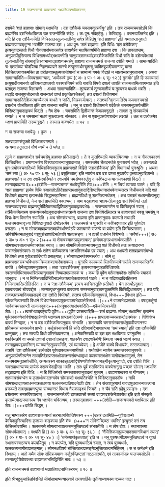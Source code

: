 ```yaml
---
title: 19 राजन्यचमसे ब्राह्मणानां भक्षप्रतिपादनाधिकरणम्

---
```


दशपेये ‘शतं ब्राह्मणाः सोमान् भक्षयन्ति । दश दशैकैकं चमसमनुप्रसर्पेयुः’ इति । तत्र राजन्यचमसोऽपि किं ब्राह्मणैरेव दशभिर्भक्षयितव्य उत राजन्यैरिति संदेहः । कः पुनः संदेहहेतुः । केचिदाहुः । वचनव्यक्तिभेद इति । यदि हि दश दशैकैकमिति विधिस्ततस्तुल्यजातीयेषु सर्वत्र विहितेषु ‘शतं ब्राह्मणाः’ इति यथाप्राप्तानुवादो ब्राह्मणग्रामवद्भूम्ना भवतीति राजन्या दश । अथ पुनः ‘शतं ब्राह्मणाः’ इति विधिः ‘दश दशैकैकम्’ इत्यनुवादस्ततो विधौ गौणत्वासंभवात्सर्वत्र ब्राह्मणैरेव भक्षयितव्यमिति ब्राह्मणा दश । किं तावत्प्राप्तम्, अनुप्रसर्पेयुरित्यस्य विधिसामर्थ्याद्भक्षयन्तीति चानुवादसामर्थ्याद्दशदशैकैकमिति विधौ सति के दशेत्यपेक्षायां तुल्यजातीयेषु संख्यावृत्तिस्वाभाव्याद्ब्राह्मणचमसेषु ब्राह्मणा राजन्यचमसे राजन्या दशेति गम्यते । सामान्यादिति च-दशसंख्यां चोदयित्वा निवृत्तव्यापारे शास्त्रे तत्पूरणार्थमश्रुतासु व्यक्तिषूपादीयमानासु यासां किंचित्प्रत्यायकमस्ति ता ग्रहीतव्यास्तुल्यजातीयानां च सामान्यं गमकं विद्यते न जात्यन्तरानुगतानाम् । अथवा सामान्यादिति—विषयसामान्यात्, ‘अर्थैकत्वे द्रव्य \[( अ॰ ३ पा॰ १ अ॰ ६ सू॰ १२ )\] गुणयोः’ इति हि फलचमसं प्रत्युपादीयमानयोः क्षत्रियत्वदशत्वयोः परस्परनियमे सति यावति विषये दशत्वं तावति राजन्यत्वमित्यवगम्यत इति बलाद्दश राजन्या विज्ञायन्ते । अथवा सामान्यादिति—तुल्यकार्यं तुल्यजातीयं च तुल्यस्य बाधकं भवति । तद्यदि राजसूयचोदनातो राजन्यत्वं प्राप्तं प्रकृतितश्चैकत्वं, तत्र दशत्वं विधीयमानं सामान्यादातिदेशिकत्वाच्चैकत्वं बाधते न जातिं, भिन्नकार्यत्वात् । ततश्चानिवृत्तजातिरेव यजमानचमसो दशत्वेन योजयितव्य इति दश राजन्या भवन्ति । ननु च दशत्वे विधीयमाने यदेकैकं चमसमनुप्रसर्पन्तीति विशिष्टानुवादाद्वाक्यं भिद्यते । नैष दोषः । चमसमिति द्वितीयान्तं केवलमनूद्यते । तावता तु संस्कार्यत्वं गम्यते । न च चमसानां भक्षणं मुक्त्वाऽन्यः संस्कारः । तेन स एवानुप्रसर्पणशब्देन लक्ष्यते । तन्न च प्रत्येकमेव भक्षणं प्राप्तमिति तदप्यनूद्यते । तस्मान्न वाक्यभेदः ॥ ५२ ॥

न वा राजन्या भक्षयेयुः । कुतः ।

शतब्राह्मणसंयुक्तो विधिरत्रावगम्यते ।  
अन्यथा तदुपादानं गौणं व्यर्थं च ते भवेत् ॥  


तुल्ये न ब्राह्मणशब्देन सर्वचमसेषु ब्राह्मणाः प्रतिपाद्यन्ते । ते न कुतश्चिदपि व्यावर्तयितव्याः । न च गौणत्वकारणं किंचिदस्ति । प्रमाणान्तरेण विस्पष्टराजन्यानुपादानात् । समस्तमेव चैतदनर्थकं पुनःश्रवणं भवेत् । अस्मत्पक्षे पुनः प्रयोगवचनादिभ्यो विधिशक्तिमनुमाय ब्राह्मणशते विहिते ‘दशदशैकैकम्’ इति विभागार्था पुनःश्रुतिः । अथवा ‘समं स्या \[( अ॰ १० पा॰ ३ सू॰ ५३ )\] दश्रुतित्वात्’ इति न्यायेन दश दश प्राप्ता मुख्ययैव वृत्त्याऽनुवदिष्यन्ते । ब्राह्मणशतेन च दश दशकैरवस्थितेन दशस्वपि चमसेष्ववरुद्धेषु न कश्चिद्राजन्यानामवकाशो विद्यते । तस्माद्ब्राह्मणा द+++(दशेति—राजन्यचमसं भक्षयेयुरिति शेषः)+++शेति । न त्वियं व्याख्या घटते । यदि हि ‘शतं ब्राह्मणाः’ इत्येष विधिः स्यात्ततोऽतिदेशप्राप्तभक्षानुवादाद्विशिष्टविधानासंभवेनान्यतरत्र विधीयमाने यदि शतं विधीयते ब्राह्मणा इत्यनर्थकं सिद्धान्तहानिश्च । ब्राह्मणविधौ तु शतमित्यनर्थकम् । अथ यच्छतं भक्षयन्तीत्यनूद्य ब्राह्मणा विधीयन्ते, केन शतं प्राप्तमिति वक्तव्यम् । अथ यद्ब्राह्मणा भक्षयन्तीत्यनूद्य शतं विधीयते ततो राजन्यव्यावृत्त्या ब्राह्मणश्रुतेर्विशेषणत्वाद्विशिष्टानुवादाद्वाक्यभेदः । राजन्यचमसेन च किंचित्कृतं स्यात् । तत्रैकैकमित्यस्य राजन्यचमसेऽनुवादासंभवात्तत्रान्ये राजन्या दश विधीयेरन्नितरत्र च ब्राह्मणशतं नवसु चमसेषु न विद्मः केन विभागेन स्यादिति । अथ सोमसंबन्धात्, ब्राह्मणा इति प्राप्तानुवादः कल्प्यते तथाऽपि फलचमसव्यावृत्त्या विशिष्टानुवादो दोषोऽस्त्येव । फलचमसे च पुनरपि न कश्चिद्व्यापार इति पूर्ववदेव प्रसङ्गः । न च सोमशब्दब्राह्मणशब्दयोरर्थान्तरेऽपि फलचमसे राजन्ये वा प्रयोग इति किंचित्प्रमाणम् । अविशेषितभक्षानुवादे पशुपुरोडाशादिभक्षेष्वपि शतप्रसङ्गः । न ह्यसौ प्रधानेन विशेष्यते । ‘सर्वेषां+++(( अ० ३ पा० ७ अ० १ सू० २ ))+++ वा शेषत्वस्यातत्प्रयुक्तत्वात्’ इत्येवमङ्गप्रधानार्थत्वप्रतीतेः । सोमशब्दश्चात्यन्तमेवानर्थकः स्यात् । अथ सोमानित्येतावन्मात्रमनूद्य शतं विधीयते ततः क्रयादारभ्य यावान्सोमसंस्कारः स सर्वः शतेन कर्तव्यस्तत्र भक्षयतिरनर्थक एव स्यात् । अथ भक्षयतौ शतब्राह्मणसंबन्धो विधीयते तथा पुरोडाशादिष्वपि प्रसङ्गात् । सोमशब्दानर्थक्यमस्त्येव । सोमे तु ब्राह्मणशतसंबन्धविधानमक्रियाशब्दत्वादेवाशक्यम् । पुनरपि फलचमसे स्तिभीरूपत्वेनासोमे राजन्यप्राप्तिर्नैव वार्यते । तेनैतद्वाक्यमनुपपन्नम् । तथा ‘दशदशैकैकम्’ इत्यस्याप्यनुपहतविधिशक्तेः स्वतन्त्रविधित्वावधारितस्यानुवादत्वं निष्फलमप्रमाणकं च । कथं हि पूर्वेण वर्तमानापदेशः सन्विधिः स्यादयं चानुवादः । न च निमित्तत्वादिभिर्विनाऽनेकाख्यातैकवाक्यत्वं घटते । न च यदिशब्दादिरहितस्य निमित्तत्वादिप्रतीतिरस्ति । न च ‘दश दशैकैकम्’ इत्यत्र काचित्स्तुतिः प्रतीयते । येन तदर्थोऽनुवाद एकवाक्यत्वं चोपपद्येत । तस्मात्पृथग्भूतस्य वाक्यस्य समस्तानुवादत्वमयुक्तमिति किंचिद्विधातव्यम् । तत्र यदि तावच्छतस्यानियमप्रसङ्गे दश दशेति विधीयते, ततश्च एकैकमित्यनुपपन्नं, विधा+++(विधान इति—एकैकमित्यस्यापि विधाने विधेयानेकत्वप्रयुक्तवाक्यभेदापत्तेरित्यर्थः ।)+++ने वाक्यभेदप्रसक्तेः । वषट्कर्तॄणां चानेकचमसप्राप्तौ सत्यामनुवाद+++(अनुवादत्वासंभवादिति—एकैकमित्यस्येति शेषः ।)+++त्वासंभवाद्ग्रहेष्वपि पूर्वेण+++(पूर्वेण प्राप्तत्वादिति—‘शतं ब्राह्मणाः सोमान् भक्षयन्ति’ इत्यनेन पूर्वतनवाक्येनाविशेषाद्ग्रहेष्वपि भक्षणस्य प्राप्तत्वादित्यर्थः ।)+++ प्राप्तत्वाच्चमसशब्दोऽनर्थकः । विशिंषंश्च वाक्यं भिन्द्यात् । न च दश दशैकैकमित्यनुवादः संभवति । शतस्यापि चमससंस्कारार्थमुपादीयमानस्य प्रतिचमसं सामस्त्येन प्राप्तेः । कर्तृसंस्कारार्थे हि सति दक्षिणावद्विभागप्राप्त्या ‘समं स्यात्’ इति दश दशैकमिति प्राप्नुयात् । तत्र सत्यपि विधौ परिसंख्यास्यात् । अनेकस्मिन्नपि वा दश दश भक्षयितारः प्राप्नुवन्ति । एकस्मिन्नपि वा चमसे दशानां दशानां प्रसङ्गः, शतस्यैव दशदशकैर्गणैः स्थित्वा चमसे भक्षणं स्यात् । तस्माद्वाक्यद्वयमस्मिन् व्याख्यानेऽनुपपन्नमिति, एवं व्याख्येयम् । द्वे अप्येते वाक्ये विधायके, तत्सरूपत्वात् । तत्रापि ‘दश दशैकैकम्’ इत्येतदेव पूर्वपक्षवत्प्रथममाश्रीयते । यथोक्तेन न्यायेन क्रमान्तरस्यानुपपत्तेः । अनुप्रसर्पन्तीत्यनेन तावदतिदेशप्राप्तभक्षोपलक्षणसंबन्धाद्यथा फलचमसभक्षेण यागोपलक्षणमुक्तं, तेन यच्चमसमनुप्रसर्पन्तीति, अन्यतरस्य साकाङ्क्षत्वाद्विशेषणविशेष्यभावमङ्गीकृत्यानुवादो, दश दशेति विधिः । चमसप्राधान्याच्च प्रत्येकं दशत्वभेदाद्वीप्सा भवति । ततः पूर्वं शतमितरेण वाक्येनानूद्य यच्छतं सोमान् भक्षयन्ति तद्ब्राह्मणा इति विधिः । न हि विधिसंभवे समस्तवाक्यानुवादत्वं युक्तम् । ब्राह्मणशब्दस्य च गौणत्वम् । शतमात्रसंबन्धेन च कृतार्थत्वादतन्त्रमेव सोमशब्दो भक्षयतिश्चेति न विशिष्टानुवाददोषः । नापि सोमशब्दाद्यागसाधनमात्रलक्षणया फलचमसप्रतिपादनेऽपि दोषः । तेन संख्यापूरणार्थं यावदश्रुतराजन्यकल्पना प्रक्रम्यते तावद्ब्राह्मणश्रुत्या संख्यान्तरं विधाय नैराकाङ्क्ष्यं क्रियते । न चैवं सति ग्रहेषु प्रसङ्गः । दश दशेत्यस्य चमसविषयत्वात् । राजन्यचमसेऽपि दशकप्राप्तौ सत्यां ब्राह्मणदशकेनैवावरोध इति द्रव्ये संस्कृते कृतार्थत्वाद्यजमानस्य नैव भक्षणेन भवितव्यम् । तस्माद्ब्राह्मणा +++(दशेति—राजन्यचमसे भक्षयितार इति शेषः ।)+++दशेति सिद्धम् ।

यत्तु भाष्यकारेण ब्राह्मणराजन्यानां सहभक्षणविप्रतिषेधस्य +++(उत्तरं दत्तमिति—पूर्वंपक्षग्रन्थे केचिदाहुरित्यादिना कृतायाः शङ्काया इति शेषः ।)+++‘न सोमेनोच्छिष्टा भवन्ति’ इत्युत्तरं दत्तं तत्र केचिच्चोदयन्ति । फलचमसे सोमत्वाभावात्कथमनुच्छिष्टत्वं संभवतीति । न त्वेष दोषः । स्थानापत्त्या सोमधर्मलाभात् । वक्ष्यति हि  \[( अ॰ ३ पा॰ ६ अ॰ १३ सू॰ ३६ ) ।\] ‘नैमित्तिकमतुल्यत्वादसमानविधानं स्यात्’  \[( अ॰ ९ पा॰ २ अ॰ १२ सू॰ ४० ) ।\] ‘धर्मस्यार्थकृतत्वात्’ इति च । ननु पुरुषधर्मोऽयमनुच्छिष्टत्वं न युक्तं स्थानापत्त्याऽन्यत्र कल्पयितुम् । न कल्प्येत, यदि पुरुषधर्मोऽयं स्यात्, न त्वयं पुरुषधर्मः, फलकल्पनागौरवप्रसङ्गात् । सोमभक्षविषये चोच्छिष्टत्वप्रसङ्गेऽनुच्छिष्टत्वमभिहितम् । स च कर्मधर्म इति स्थितम् । अतो यथैव सोमः संस्क्रियमाणः कर्तुरुच्छिष्टतां नाऽऽपादयति, एवं तत्कार्यापन्नः फलचमसोऽपि । तस्मात्पूर्वयैवोपपत्त्या ब्राह्मणलाभसिद्धिरिति भावः ॥ ५३ ॥

इति राजन्यचमसे ब्राह्मणानां भक्षप्रतिपादनाधिकरणम् ॥ २० ॥

इति श्रीभट्टकुमारिलविरचिते मीमांसाभाष्यव्याख्याने तन्त्रवार्तिके तृतीयाध्यायस्य पञ्चमः पादः ।